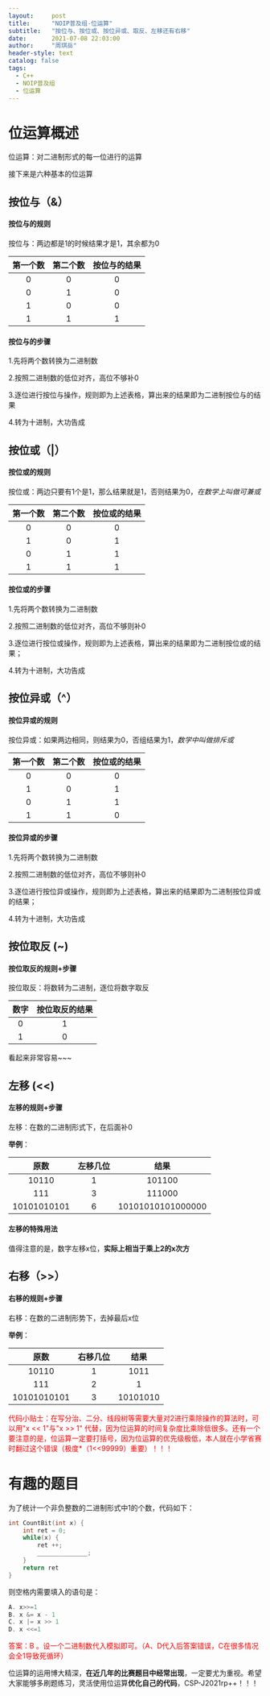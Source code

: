 ```yaml
---
layout:     post
title:      "NOIP普及组-位运算"
subtitle:   "按位与、按位或、按位异或、取反、左移还有右移"
date:       2021-07-08 22:03:00
author:     "周琪岳"
header-style: text
catalog: false
tags: 
  - C++
  - NOIP普及组
  - 位运算
---
```

# 位运算概述

位运算：对二进制形式的每一位进行的运算

接下来是六种基本的位运算

## 按位与（&）

#### 按位与的规则

按位与：两边都是1的时候结果才是1，其余都为0

| 第一个数 | 第二个数 | 按位与的结果 |
| :------: | :------: | :----------: |
|    0     |    0     |      0       |
|    0     |    1     |      0       |
|    1     |    0     |      0       |
|    1     |    1     |      1       |

#### 按位与的步骤

1.先将两个数转换为二进制数

2.按照二进制数的低位对齐，高位不够补0

3.逐位进行按位与操作，规则即为上述表格，算出来的结果即为二进制按位与的结果

4.转为十进制，大功告成

## 按位或（|）

#### 按位或的规则

按位或：两边只要有1个是1，那么结果就是1，否则结果为0，*在数学上叫做可兼或*

| 第一个数 | 第二个数 | 按位或的结果 |
| :------: | :------: | :----------: |
|    0     |    0     |      0       |
|    1     |    0     |      1       |
|    0     |    1     |      1       |
|    1     |    1     |      1       |

#### 按位或的步骤

1.先将两个数转换为二进制数

2.按照二进制数的低位对齐，高位不够则补0

3.逐位进行按位或操作，规则即为上述表格，算出来的结果即为二进制按位或的结果；

4.转为十进制，大功告成

## 按位异或（^）

#### 按位异或的规则

按位异或：如果两边相同，则结果为0，否组结果为1，*数学中叫做排斥或*

| 第一个数 | 第二个数 | 按位或的结果 |
| :------: | :------: | :----------: |
|    0     |    0     |      0       |
|    1     |    0     |      1       |
|    0     |    1     |      1       |
|    1     |    1     |      0       |

#### 按位异或的步骤

1.先将两个数转换为二进制数

2.按照二进制数的低位对齐，高位不够则补0

3.逐位进行按位异或操作，规则即为上述表格，算出来的结果即为二进制按位异或的结果；

4.转为十进制，大功告成

## 按位取反 (~)

#### 按位取反的规则+步骤 

按位取反：将数转为二进制，逐位将数字取反

| 数字 | 按位取反的结果 |
| :--: | :------------: |
|  0   |       1        |
|  1   |       0        |

看起来非常容易~~~

## 左移 (<<)

#### 左移的规则+步骤

左移：在数的二进制形式下，在后面补0

**举例**：

|    原数     | 左移几位 |       结果        |
| :---------: | :------: | :---------------: |
|    10110    |    1     |      101100       |
|     111     |    3     |      111000       |
| 10101010101 |    6     | 10101010101000000 |

#### 左移的特殊用法

值得注意的是，数字左移x位，**实际上相当于乘上2的x次方**

## 右移（>>）

#### 右移的规则+步骤

右移：在数的二进制形势下，去掉最后x位

**举例**：

|    原数     | 右移几位 |   结果   |
| :---------: | :------: | :------: |
|    10110    |    1     |   1011   |
|     111     |    2     |    1     |
| 10101010101 |    3     | 10101010 |

<font color=#FF0000>代码小贴士：在写分治、二分、线段树等需要大量对2进行乘除操作的算法时，可以用"x << 1"与"x >> 1" 代替，因为位运算的时间复杂度比乘除低很多。还有一个要注意的是，位运算一定要打括号，因为位运算的优先级极低，本人就在小学省赛时翻过这个错误（极度*（1<<99999）重要）！！！</font>  

# 有趣的题目

为了统计一个非负整数的二进制形式中1的个数，代码如下：

```c++
int CountBit(int x) {
    int ret = 0;
    while(x) {
        ret ++;
        ______________;
    }
    return ret
}
```

则空格内需要填入的语句是：

```c++
A. x>>=1
B. x &= x - 1
C. x |= x >> 1
D. x <<=1
```

<font color="FF0000">答案：B 。设一个二进制数代入模拟即可。（A、D代入后答案错误，C在很多情况会全1导致死循环）</font>

 

位运算的运用博大精深，**在近几年的比赛题目中经常出现**，一定要尤为重视。希望大家能够多刷题练习，灵活使用位运算**优化自己的代码**，CSP-J2021rp++！！！

